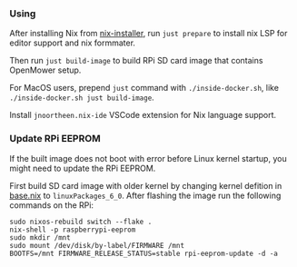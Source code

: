 ### Using

After installing Nix from [nix-installer], run `just prepare` to install nix LSP for editor support and nix formmater.

Then run `just build-image` to build RPi SD card image that contains OpenMower setup.

For MacOS users, prepend `just` command with `./inside-docker.sh`, like `./inside-docker.sh just build-image`.

Install `jnoortheen.nix-ide` VSCode extension for Nix language support.

[nix-installer]: https://github.com/DeterminateSystems/nix-installer

### Update RPi EEPROM

If the built image does not boot with error before Linux kernel startup, you might need to update the RPi EEPROM.

First build SD card image with older kernel by changing kernel defition in [base.nix] to `linuxPackages_6_0`. After flashing the image run the following commands on the RPi:

```
sudo nixos-rebuild switch --flake .
nix-shell -p raspberrypi-eeprom
sudo mkdir /mnt
sudo mount /dev/disk/by-label/FIRMWARE /mnt
BOOTFS=/mnt FIRMWARE_RELEASE_STATUS=stable rpi-eeprom-update -d -a
```

[base.nix]: ./base.nix
